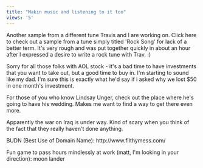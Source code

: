 ```yaml
---
title: "Makin music and listening to it too"
views: '5'
---
```

<p>Another sample from a different tune Travis and I are working on. Click here to check out a sample from a tune simply titled 'Rock Song' for lack of a better term. It's very rough and was put together quickly in about an hour after I expressed a desire to write a rock tune with Trav. :)</p>
<p>Sorry for all those folks with AOL stock - it's a bad time to have investments that you want to take out, but a good time to buy in. I'm starting to sound like my dad. I'm sure this is exactly what he'd say if i asked why we lost $50 in one month's investment.</p>
<p>For those of you who know Lindsay Unger, check out the place where he's going to have his wedding. Makes me want to find a way to get there even more.</p>
<p>Apparently the war on Iraq is under way. Kind of scary when you think of the fact that they really haven't done anything.</p>
<p>BUDN (Best Use of Domain Name): http://www.filthymess.com/</p>
<p>Fun game to pass hours mindlessly at work (matt, I'm looking in your direction): moon lander</p>
